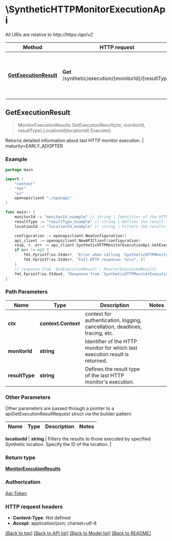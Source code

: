 # \SyntheticHTTPMonitorExecutionApi

All URIs are relative to *http://https:/api/v2*

Method | HTTP request | Description
------------- | ------------- | -------------
[**GetExecutionResult**](SyntheticHTTPMonitorExecutionApi.md#GetExecutionResult) | **Get** /synthetic/execution/{monitorId}/{resultType} | Returns detailed information about last HTTP monitor execution. | maturity&#x3D;EARLY_ADOPTER



## GetExecutionResult

> MonitorExecutionResults GetExecutionResult(ctx, monitorId, resultType).LocationId(locationId).Execute()

Returns detailed information about last HTTP monitor execution. | maturity=EARLY_ADOPTER

### Example

```go
package main

import (
    "context"
    "fmt"
    "os"
    openapiclient "./openapi"
)

func main() {
    monitorId := "monitorId_example" // string | Identifier of the HTTP monitor for which last execution result is returned.
    resultType := "resultType_example" // string | Defines the result type of the last HTTP monitor's execution.
    locationId := "locationId_example" // string | Filters the results to those executed by specified Synthetic location. Specify the ID of the location. (optional)

    configuration := openapiclient.NewConfiguration()
    api_client := openapiclient.NewAPIClient(configuration)
    resp, r, err := api_client.SyntheticHTTPMonitorExecutionApi.GetExecutionResult(context.Background(), monitorId, resultType).LocationId(locationId).Execute()
    if err != nil {
        fmt.Fprintf(os.Stderr, "Error when calling `SyntheticHTTPMonitorExecutionApi.GetExecutionResult``: %v\n", err)
        fmt.Fprintf(os.Stderr, "Full HTTP response: %v\n", r)
    }
    // response from `GetExecutionResult`: MonitorExecutionResults
    fmt.Fprintf(os.Stdout, "Response from `SyntheticHTTPMonitorExecutionApi.GetExecutionResult`: %v\n", resp)
}
```

### Path Parameters


Name | Type | Description  | Notes
------------- | ------------- | ------------- | -------------
**ctx** | **context.Context** | context for authentication, logging, cancellation, deadlines, tracing, etc.
**monitorId** | **string** | Identifier of the HTTP monitor for which last execution result is returned. | 
**resultType** | **string** | Defines the result type of the last HTTP monitor&#39;s execution. | 

### Other Parameters

Other parameters are passed through a pointer to a apiGetExecutionResultRequest struct via the builder pattern


Name | Type | Description  | Notes
------------- | ------------- | ------------- | -------------


 **locationId** | **string** | Filters the results to those executed by specified Synthetic location. Specify the ID of the location. | 

### Return type

[**MonitorExecutionResults**](MonitorExecutionResults.md)

### Authorization

[Api-Token](../README.md#Api-Token)

### HTTP request headers

- **Content-Type**: Not defined
- **Accept**: application/json; charset=utf-8

[[Back to top]](#) [[Back to API list]](../README.md#documentation-for-api-endpoints)
[[Back to Model list]](../README.md#documentation-for-models)
[[Back to README]](../README.md)

